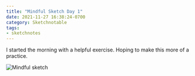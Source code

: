```yaml
---
title: "Mindful Sketch Day 1"
date: 2021-11-27 16:38:24-0700
category: Sketchnotable
tags:
- sketchnotes
---
```


I started the morning with a helpful exercise. Hoping to make this more of a practice.

![Mindful sketch](https://media.bennorris.org/images/sketchnotable/mindfulsketch/2021-11-27-mindfulsketch.jpg)
